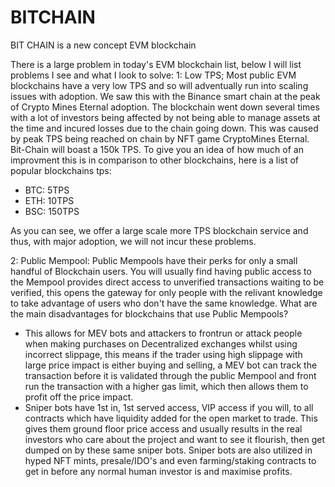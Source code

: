 # BITCHAIN
BIT CHAIN is a new concept EVM blockchain

There is a large problem in today's EVM blockchain list, below I will list problems I see and what I look to solve:
1: Low TPS; Most public EVM blockchains have a very low TPS and so will adventually run into scaling issues with adoption. We saw this with the Binance smart chain at the peak of Crypto Mines Eternal adoption. The blockchain went down several times with a lot of investors being affected by not being able to manage assets at the time and incured losses due to the chain going down. This was caused by peak TPS being reached on chain by NFT game CryptoMines Eternal. Bit-Chain will boast a 150k TPS. To give you an idea of how much of an improvment this is in comparison to other blockchains, here is a list of popular blockchains tps:
- BTC: 5TPS
- ETH: 10TPS
- BSC: 150TPS

As you can see, we offer a large scale more TPS blockchain service and thus, with major adoption, we will not incur these problems. 

2: Public Mempool: Public Mempools have their perks for only a small handful of Blockchain users. You will usually find having public access to the Mempool provides direct access to unverified transactions waiting to be verified, this opens the gateway for only people with the relivant knowledge to take advantage of users who don't have the same knowledge.
What are the main disadvantages for blockchains that use Public Mempools?
- This allows for MEV bots and attackers to frontrun or attack people when making purchases on Decentralized exchanges whilst using incorrect slippage, this means if the trader using high slippage with large price impact is either buying and selling, a MEV bot can track the transaction before it is validated through the public Mempool and front run the transaction with a higher gas limit, which then allows them to profit off the price impact. 
- Sniper bots have 1st in, 1st served access, VIP access if you will, to all contracts which have liquidity added for the open market to trade. This gives them ground floor price access and usually results in the real investors who care about the project and want to see it flourish, then get dumped on by these same sniper bots. Sniper bots are also utilized in hyped NFT mints, presale/IDO's and even farming/staking contracts to get in before any normal human investor is and maximise profits. 
